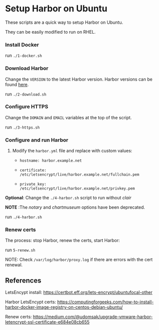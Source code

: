 # Setup Harbor on Ubuntu
These scripts are a quick way to setup Harbor on Ubuntu.

They can be easily modified to run on RHEL.

### Install Docker

run `./1-docker.sh`

### Download Harbor

Change the `VERSION` to the latest Harbor version.
Harbor versions can be found [here](https://github.com/goharbor/harbor/releases).

run `./2-download.sh`

### Configure HTTPS

Change the `DOMAIN` and `EMAIL` variables at the top of the script.

run `./3-https.sh`

### Configure and run Harbor

1. Modify the `harbor.yml` file and replace with custom values:

    * `hostname: harbor.example.net`

    * `certificate: /etc/letsencrypt/live/harbor.example.net/fullchain.pem`

    * `private_key: /etc/letsencrypt/live/harbor.example.net/privkey.pem`

**Optional**: Change the `./4-harbor.sh` script to run without _clair_ 

**NOTE** :The _notary_ and _chartmuseum_ options have been deprecated.

run `./4-harbor.sh`

### Renew certs

The process: stop Harbor, renew the certs, start Harbor:

run `5-renew.sh`

NOTE: Check `/var/log/harbor/proxy.log` if there are errors with the cert renewal.

## References

LetsEncypt install: https://certbot.eff.org/lets-encrypt/ubuntufocal-other

Harbor LetsEncypt certs: https://computingforgeeks.com/how-to-install-harbor-docker-image-registry-on-centos-debian-ubuntu/

Renew certs: https://medium.com/@udomsak/upgrade-vmware-harbor-letencrypt-ssl-certificate-e684e08cb655